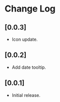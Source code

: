 # Change Log

## [0.0.3]

- Icon update.

## [0.0.2]

- Add date tooltip.

## [0.0.1]

- Initial release.
